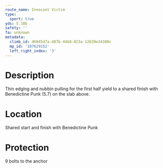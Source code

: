 ```yaml
---
route_name: Innocent Victim
type:
  sport: true
yds: 5.10b
safety: ''
fa: unknown
metadata:
  climb_id: d604547a-d87b-44b8-823a-12639e24380c
  mp_id: '107629152'
  left_right_index: '3'
---
```

# Description
Thin edging and nubbin pulling for the first half yield to a shared finish with Benedictine Punk (5.7) on the slab above.

# Location
Shared start and finish with Benedictine Punk

# Protection
9 bolts to the anchor
